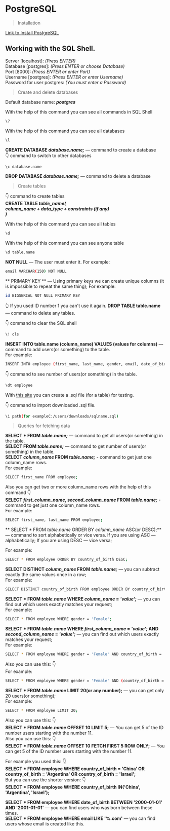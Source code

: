 # PostgreSQL

> Installation

[Link to Install PostgreSQL](https://www.postgresql.org/download/)

## Working with the SQL Shell.

Server [localhost]: *(Press ENTER)* <br/>
Database [postgres]: *(Press ENTER or choose Database)* <br/>
Port [8000]: *(Press ENTER or enter Port)* <br/>
Username [postgres]: *(Press ENTER or enter Username)* <br/>
Password for user postgres: *(You must enter a Password)*

> Create and delete databases

Default database name: ***postgres***

With the help of this command you can see all commands in SQL Shell
``` bash
\?
```
With the help of this command you can see all databases
``` bash
\l
```
**CREATE DATABASE *database.name;*** — command to create a database <br/>
👇 command to switch to other databases 
``` bash
\c database.name
```
**DROP DATABASE *database.name;*** — command to delete a database <br/>
> Create tables

👇 command to create tables <br/>
**CREATE TABLE *table_name(<br/>
column_name + data_type + constraints (if any) <br/>
)***

With the help of this command you can see all tables
``` bash
\d
```
With the help of this command you can see anyone table
``` bash
\d table.name
```
**NOT NULL** — The user must enter it.
For example:
``` bash
email VARCHAR(150) NOT NULL
```
** PRIMARY KEY ** — Using primary keys we can create unique columns (it is impossible to repeat the same thing);
For example: 
``` bash
id BIGSERIAL NOT NULL PRIMARY KEY
```
👆 If you used ID number 1 you can't use it again.
**DROP TABLE table.name** — command to delete any tables.

👇 command to clear the SQL shell
``` bash
\! cls
```

**INSERT INTO table.name (column_name) VALUES (values for columns)** — command to add users(or something) to the table. <br/>
For example:
```bash
INSERT INTO employee (first_name, last_name, gender, email, date_of_birth) VALUES ('John', 'Doe', 'Male', 'Jd@mail.com', '2000-01-01');
```
👇 command to see number of users(or something) in the table.

``` bash
\dt employee
```
With [this site](https://mockaroo.com/) you can create a .sql file (for a table) for testing.

👇 command to import downloaded .sql file.
``` bash
\i path(for exampleC:/users/downloads/sqlname.sql)
```

> Queries for fetching data

**SELECT * FROM *table.name;*** — command to get all users(or something) in the table. <br/>
**SELECT FROM *table.name;*** — command to get number of users(or something) in the table. <br/>
**SELECT *column_name* FROM *table.name;*** - command to get just one column_name rows. <br/>
For example: 
```bash
SELECT first_name FROM employee;
```
Also you can get two or more column_name rows with the help of this command 👇 <br/>
**SELECT *first_column_name*, *second_column_name* FROM *table.name;*** - command to get just one column_name rows. <br/>
For example: 
```bash
SELECT first_name, last_name FROM employee;
```
**
SELECT * FROM *table.name* ORDER BY *column_name* ASC(or DESC);** — command to sort alphabetically or vice versa.
If you are using ASC — alphabetically;
If you are using DESC — vice versa;

For example: 
``` bash
SELECT * FROM employee ORDER BY country_of_birth DESC;
```

**SELECT DISTINCT *column_name* FROM *table.name;*** — you can subtract exactly the same values once in a row; <br/>
For example:
``` bash
SELECT DISTINCT country_of_birth FROM employee ORDER BY country_of_birth DESC;
```
**SELECT * FROM *table.name* WHERE *column_name* = *'value';*** — you can find out which users exactly matches your request; <br/>
For example:
``` bash
SELECT * FROM employee WHERE gender = 'Female';
```
**SELECT * FROM *table.name* WHERE *first_column_name* = *'value';* AND *second_column_name* = *'value';*** — you can find out which users exactly matches your request; <br/>
For example:
``` bash
SELECT * FROM employee WHERE gender = 'Female' AND country_of_birth = 'Russia';
```
Also you can use this: 👇<br/>
For example: 
``` bash
SELECT * FROM employee WHERE gender = 'Female' AND (country_of_birth = 'Russia' OR country_of_birth = 'Ukraine');
```

**SELECT * FROM *table.name* LIMIT 20(or any number);** — you can get only 20 users(or something);<br/>
For example:
```bash
SELECT * FROM employee LIMIT 20;
```
Also you can use this: 👇<br/>
**SELECT * FROM *table.name* OFFSET 10 LIMIT 5;** — You can get 5 of the ID number users starting with the number 11. <br/>
Also you can use this: 👇<br/>
**SELECT * FROM *table.name* OFFSET 10 FETCH FIRST 5 ROW ONLY;** — You can get 5 of the ID number users starting with the number 11. <br/>

For example you used this: 👇<br/>
**SELECT * FROM employee WHERE country_of_birth = 'China' OR country_of_birth = 'Argentina' OR country_of_birth = 'Israel';** <br/>
But you can use the shorter version: 👇 <br/>
**SELECT * FROM employee WHERE country_of_birth IN('China', 'Argentina', 'Israel');** <br/>

**SELECT * FROM employee WHERE date_of_birth BETWEEN '2000-01-01' AND '2001-01-01'** — you can find users who was born between these times. <br/>
**SELECT * FROM employee WHERE email LIKE '%.com'** — you can find users whose email is created like this.
